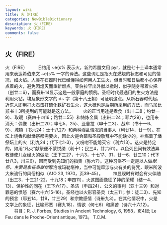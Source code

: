 ```yaml
---
layout: wiki
title: 火（FIRE）
categories: NewBibleDictionary
description: 火（FIRE）
keywords: 火（FIRE）
comments: false
---
```


## 火（FIRE）



火（FIRE）
　　旧约用 ~e{s% 表示火，新约希腊文用
pyr，就是七十士译本通常用来表达希伯来文 ~e{s% 一字的译法。这些词汇是指火在燃烧的状态和可见的情况，如火焰。人类在石器时代已经懂得如何用人工生火，但当时和日后都小心保存点着的火，避免因熄灭而重新燃点。亚伯拉罕出外献以撒时，似乎随身带着火把（创廿二6），而赛卅14显示这是一般家庭的惯例。圣经时代最通用的生火方法是利用火钻，埃及象形文字的 d~ 字（第十八王朝）可证明这点。从新石器时代起，近东人即用打火石击打硫化铁矿石生火，这大概也是后期所采用的方法，而马加比贰书十3所提到的可能就是这方法。
　　火的正当用途是煮食（出十二8；约廿一9）、取暖（赛四十四16；路廿二55）和铸炼金属（出卅二24；耶六29），也用来消灭：偶像（出卅二20；申七5、25）、亚舍拉（申十二3）、战车（书十一6、9）、城镇（书六24；士十八27）和两种淫乱情况的当事人（利廿14，廿一9）。在坛上烧香和献燔祭都需要火，因此火是会幕和圣殿敬拜中不能缺少的。神燃着了燔祭坛上的火（利九24；代下七1-3），又吩咐不能熄灭它（利六13）。这火是特定的，如用“凡火”献祭便不蒙悦纳（利十1；民三4，廿六61）。以色列民间有效法异教徒使儿女经火的做法（王下三27，十六3，十七17、31，廿一6，廿三10；代下廿八3，卅三6），因而受到先知们的指责（弥六7）。这种习俗不一定是以人做*献祭，主要是象征奉献给*摩洛或玛勒堪神，当中可能牵涉与火有关的符咒，跟米所波大米流行的风俗相似（AfO
23, 1970，页39-45）。
　　神显现时有时会有火伴随（出三3，十三21-22，十九18；申四11），火这图画像征了神的荣耀（结一4、13）、保护性的同在（王下六17）、圣洁（申四24）、公义的审判（亚十三9）和对罪恶的愤怒（赛六十六15-16）。圣经也以火形容圣灵（太三11；参：徒二3）、先知的预言（耶五14，廿9，廿三29）和宗教感情（诗卅九3）。在其他情况中，火是文学上的象征，比喻邪恶（赛九18）、情欲（何七6）和痛苦（诗六十六12）。
　　书目：R. J. Forbes, Studies in Ancient Technology, 6, 1958，页4起; Le Feu dans le Proche-Orient antique, 1973。
T.C.M.




